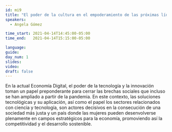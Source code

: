 ```yaml
---
id: mi9
title: "El poder de la cultura en el empoderamiento de las próximas líderes del sector tecnológico"
speakers:
  - Angela Gómez

time_start: 2021-04-14T14:45:00-05:00
time_end:   2021-04-14T15:15:00-05:00

language: 
guide:
day_num: 1
slides: 
video: 
draft: false
---
```


En la actual Economía Digital, el poder de la tecnología y la innovación toman un papel preponderante para cerrar las brechas sociales que incluso se han ampliado a partir de la pandemia. En este contexto, las soluciones tecnológicas y su aplicación, así como el papel los sectores relacionados con ciencia y tecnología, son actores decisivos en la consecución de una sociedad más justa y un país donde las mujeres pueden desenvolverse plenamente en campos estratégicos para la economía, promoviendo así la competitividad y el desarrollo sostenible.
